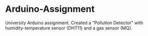 # Arduino-Assignment
University Arduino assignment. Created a "Pollution Detector" with humidity-temperature sensor (DHT11) and a gas sensor (MQ).
